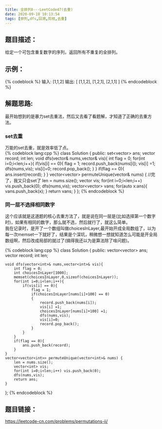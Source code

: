 ```yaml
---
title: 全排列Ⅱ---LeetCode47(去重)
date: 2020-09-18 10:13:54
tags: [排列,dfs,回溯,剪枝,去重]
---
```

## 题目描述：  
给定一个可包含重复数字的序列，返回所有不重复的全排列。

## 示例：   
{% codeblock %}
输入: [1,1,2]
输出:
[
  [1,1,2],
  [1,2,1],
  [2,1,1]
]
{% endcodeblock %}
<!-- more -->

## 解题思路:  
最开始想到的是暴力set去重法，然后又去看了看题解，才知道了正确的去重方法。  

### set去重
万能的set去重，就是效率低了点。  
{% codeblock lang:cpp %}
class Solution {
public:
    set<vector<int>> ans;
    vector<int> record;
    int len;
    void dfs(vector<int>& nums,vector<int>& vis){
        int flag = 0;
        for(int i=0;i<len;i++){
            if(vis[i] == 0){
                flag = 1;
                record.push_back(nums[i]);
                vis[i] =1;
                dfs(nums,vis);
                vis[i]=0;
                record.pop_back();
            }
        }
        if(flag == 0){
            ans.insert(record);
        }
    }
    vector<vector<int>> permuteUnique(vector<int>& nums) {
        //完了，我又只会set了
        len = nums.size();
        vector<int> vis;
        for(int i=0;i<len;i++) vis.push_back(0);
        dfs(nums,vis);
        vector<vector<int>> vans;
        for(auto x:ans){
            vans.push_back(x);
        }
        return vans;
    }
};
{% endcodeblock %}

### 同一层不选择相同数字
这个应该就是这道题的核心去重方法了，就是说在同一层是(比如选择第一个数字时)，如果有相同的数字，那么就不选，然后就行了，就这么简单。  
我在记录时，是开了一个数组叫做choicesInLayer,最开始开成全局数组了，以为每一次memset一下就好了，结果是个深坑，稍微想一想就知道怎么可能是开全局数组啊，然后改成局部的就过了(搞得我还以为是算法除了啥问题)。  

{% codeblock lang:cpp %}
class Solution {
public:
    vector<vector<int>> ans;
    vector<int> record;
    int len;
    
    void dfs(vector<int>& nums,vector<int>& vis){
        int flag = 0;
        int choicesInLayer[1000];
        memset(choicesInLayer,0,sizeof(choicesInLayer));
        for(int i=0;i<len;i++){
            if(vis[i] == 0){
                flag = 1;
                if(choicesInLayer[nums[i]+100] == 0)
                {
                    record.push_back(nums[i]);
                    vis[i] =1;     
                    choicesInLayer[nums[i]+100] =1;
                    dfs(nums,vis);
                    vis[i]=0;
                    record.pop_back();
                }
            }
        }
        if(flag == 0){
            ans.push_back(record);
        }
    }
    vector<vector<int>> permuteUnique(vector<int>& nums) {
        len = nums.size();
        vector<int> vis;
        for(int i=0;i<len;i++) vis.push_back(0);
        dfs(nums,vis);
        return ans;
    }
};
{% endcodeblock %}
## 题目链接：  
https://leetcode-cn.com/problems/permutations-ii/